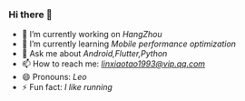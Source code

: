 ### Hi there 👋

<!--
**LinXiaoTao/LinXiaoTao** is a ✨ _special_ ✨ repository because its `README.md` (this file) appears on your GitHub profile.
-->

- 🔭 I’m currently working on *HangZhou*
- 🌱 I’m currently learning *Mobile performance optimization*
- 💬 Ask me about *Android,Flutter,Python*
- 📫 How to reach me: *linxiaotao1993@vip.qq.com*
- 😄 Pronouns: *Leo*
- ⚡ Fun fact: *I like running*

